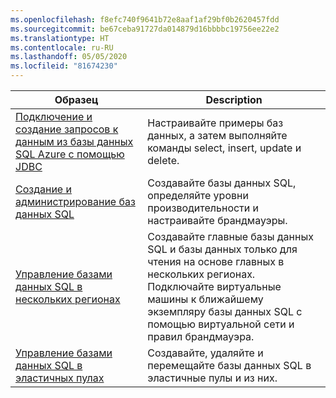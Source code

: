 ```yaml
---
ms.openlocfilehash: f8efc740f9641b72e8aaf1af29bf0b2620457fdd
ms.sourcegitcommit: be67ceba91727da014879d16bbbbc19756ee22e2
ms.translationtype: HT
ms.contentlocale: ru-RU
ms.lasthandoff: 05/05/2020
ms.locfileid: "81674230"
---
```

|Образец   |Description  |
|---------|---------|
| [Подключение и создание запросов к данным из базы данных SQL Azure с помощью JDBC][4] | Настраивайте примеры баз данных, а затем выполняйте команды select, insert, update и delete. |
| [Создание и администрирование баз данных SQL][1] | Создавайте базы данных SQL, определяйте уровни производительности и настраивайте брандмауэры.|
| [Управление базами данных SQL в нескольких регионах][2] | Создавайте главные базы данных SQL и базы данных только для чтения на основе главных в нескольких регионах. Подключайте виртуальные машины к ближайшему экземпляру базы данных SQL с помощью виртуальной сети и правил брандмауэра. | 
| [Управление базами данных SQL в эластичных пулах][3] | Создавайте, удаляйте и перемещайте базы данных SQL в эластичные пулы и из них. | 

[1]: https://github.com/Azure-Samples/sql-database-java-manage-db/
[2]: https://azure.microsoft.com/resources/samples/sql-database-java-manage-sql-databases-across-regions/
[3]: ../java-sdk-manage-sql-elastic-pools.md
[4]: /azure/sql-database/sql-database-connect-query-java